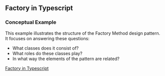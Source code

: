 ## Factory in Typescript

### Conceptual Example

This example illustrates the structure of the Factory Method design pattern. It focuses on answering these questions:

* What classes does it consist of?
* What roles do these classes play?
* In what way the elements of the pattern are related?

[Factory in Typescript](https://refactoring.guru/design-patterns/factory-method/typescript/example)